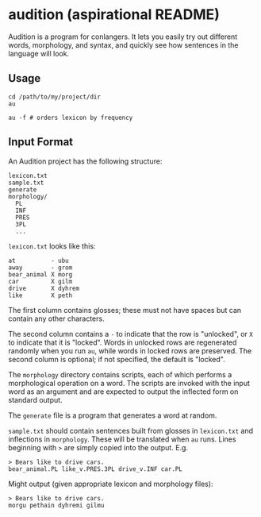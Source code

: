 # audition (aspirational README)

Audition is a program for conlangers. It lets you easily try out different words, morphology, and syntax, and quickly see how sentences in the language will look.

## Usage

```
cd /path/to/my/project/dir
au
```

```
au -f # orders lexicon by frequency
```

## Input Format

An Audition project has the following structure:

```
lexicon.txt
sample.txt
generate
morphology/
  PL
  INF
  PRES
  3PL
  ...
```

`lexicon.txt` looks like this:

```
at          - ubu
away        - grom
bear_animal X morg
car         X gilm
drive       X dyhrem
like        X peth
```

The first column contains glosses; these must not have spaces but can contain any other characters.

The second column contains a `-` to indicate that the row is "unlocked", or `X` to indicate that it is "locked". Words in unlocked rows are regenerated randomly when you run `au`, while words in locked rows are preserved. The second column is optional; if not specified, the default is "locked".

The `morphology` directory contains scripts, each of which performs a morphological operation on a word. The scripts are invoked with the input word as an argument and are expected to output the inflected form on standard output.

The `generate` file is a program that generates a word at random.

`sample.txt` should contain sentences built from glosses in `lexicon.txt` and inflections in `morphology`. These will be translated when `au` runs. Lines beginning with `>` are simply copied into the output. E.g.

```
> Bears like to drive cars.
bear_animal.PL like_v.PRES.3PL drive_v.INF car.PL
```

Might output (given appropriate lexicon and morphology files):

```
> Bears like to drive cars.
morgu pethain dyhremi gilmu
```
